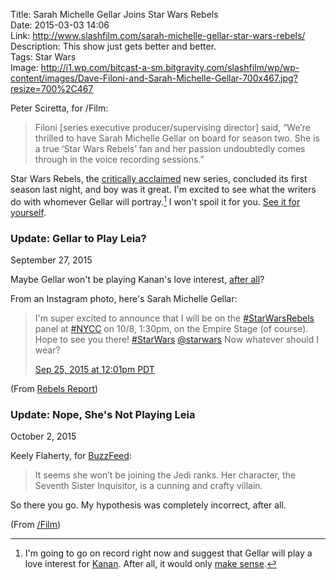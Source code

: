 Title: Sarah Michelle Gellar Joins Star Wars Rebels  
Date: 2015-03-03 14:06  
Link: http://www.slashfilm.com/sarah-michelle-gellar-star-wars-rebels/  
Description: This show just gets better and better.  
Tags: Star Wars  
Image: http://i1.wp.com/bitcast-a-sm.bitgravity.com/slashfilm/wp/wp-content/images/Dave-Filoni-and-Sarah-Michelle-Gellar-700x467.jpg?resize=700%2C467  

Peter Sciretta, for /Film:

> Filoni [series executive producer/supervising director] said, “We’re thrilled to have Sarah Michelle Gellar on board for season two. She is a true ‘Star Wars Rebels’ fan and her passion undoubtedly comes through in the voice recording sessions.”

Star Wars Rebels, the [critically acclaimed][1] new series, concluded its first season last night, and boy was it great. I'm excited to see what the writers do with whomever Gellar will portray.[^1] I won't spoil it for you. [See it for yourself][2]. 

<aside class="update">

### Update: Gellar to Play Leia?

September 27, 2015
<!-- {.updatetime} -->

Maybe Gellar won't be playing Kanan's love interest, [after all][3]?

From an Instagram photo, here's Sarah Michelle Gellar:

> I'm super excited to announce that I will be on the [#StarWarsRebels][4] panel at [#NYCC][5] on 10/8, 1:30pm, on the Empire Stage (of course). Hope to see you there! [#StarWars][6] [@starwars][7] Now whatever should I wear?
>
> [Sep 25, 2015 at 12:01pm PDT][8]

(From [Rebels Report][9])

</aside>

<aside class="update">

### Update: Nope, She's Not Playing Leia

October 2, 2015
<!-- {.updatetime} -->

Keely Flaherty, for [BuzzFeed][10]:

> It seems she won’t be joining the Jedi ranks. Her character, the Seventh Sister Inquisitor, is a cunning and crafty villain.

So there you go. My hypothesis was completely incorrect, after all.

(From [/Film][11])

</aside>

[^1]: I'm going to go on record right now and suggest that Gellar will play a love interest for [Kanan][a]. After all, it would only [make sense][b].

[a]: http://starwars.wikia.com/wiki/Kanan_Jarrus "Star Wars Wikia: Kanan Jarrus"
[b]: http://www.huffingtonpost.com/2014/03/13/sarah-michelle-gellar-freddie-prinze-jr-selfie_n_4957924.html "Huffington Post reporting on Freddie Prinze Jr. and Sarah Michelle Gellar as a couple"

[1]: http://www.slashfilm.com/star-wars-rebels-season-2/ "/Film reporting on Season 2 of Star Wars Rebels"
[2]: https://itunes.apple.com/us/tv-season/fire-across-the-galaxy/id920938545?at=1l3vx9s "Star Wars Rebels: 'Fire Across the Galaxy' on iTunes"
[3]: https://en.wikipedia.org/wiki/Princess_Leia "Wikipedia: 'Princess Leia'"
[4]: https://instagram.com/explore/tags/starwarsrebels/ "Instagram posts tagged 'starwarsrebels'"
[5]: https://instagram.com/explore/tags/nycc/ "Instagram posts tagged 'NYCC'"
[6]: https://instagram.com/explore/tags/starwars/ "Instagram posts tagged 'Star Wars'"
[7]: https://instagram.com/starwars/ "Official Star Wars Instagram account"
[8]: https://instagram.com/p/8EIbh4sY_i/ "Sarah Michelle Gellar looking like Leia on Instagram"
[9]: http://rebelsreport.com/2015/09/27/did-sarah-michelle-geller-reveal-her-star-wars-rebels-season-2-character/ "Rebels Report on Sarah Michelle Gellar's tease"
[10]: http://www.buzzfeed.com/keelyflaherty/sarah-michelle-gellar-reveals-her-mysterious-new-star-wars-r#.ccvq1lk1z "Source post on Buzzfeed"
[11]: http://www.slashfilm.com/star-wars-rebels-sarah-michelle-gellar/ "/Film reporting on Sarah Michelle Gellar's role in Star Wars Rebels Season 2"